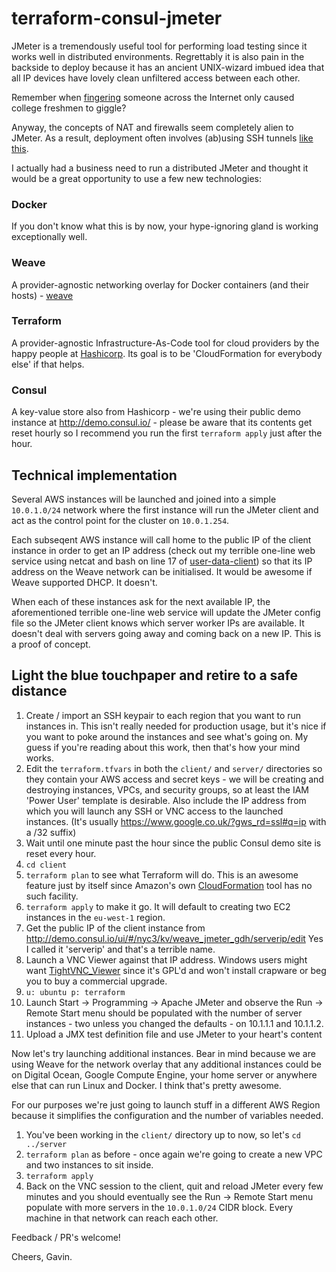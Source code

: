 terraform-consul-jmeter
=======================

JMeter is a tremendously useful tool for performing load testing since it works
well in distributed environments. Regrettably it is also pain in the backside
to deploy because it has an ancient UNIX-wizard imbued idea that all IP
devices have lovely clean unfiltered access between each other.

Remember when [fingering] someone across the Internet only caused college
freshmen to giggle?

Anyway, the concepts of NAT and firewalls seem completely alien to JMeter. As a result,
deployment often involves (ab)using SSH tunnels [like this].

I actually had a business need to run a distributed JMeter and thought it
would be a great opportunity to use a few new technologies:

### Docker

If you don't know what this is by now, your hype-ignoring gland is working
exceptionally well.

### Weave

A provider-agnostic networking overlay for Docker containers (and their hosts) - [weave]

### Terraform

A provider-agnostic Infrastructure-As-Code tool for cloud providers by the happy people at [Hashicorp]. Its goal
is to be 'CloudFormation for everybody else' if that helps.

### Consul

A key-value store also from Hashicorp - we're using their public demo instance at http://demo.consul.io/ -
please be aware that its contents get reset hourly so I recommend you run the
first `terraform apply` just after the hour.

## Technical implementation

Several AWS instances will be launched and joined into a simple `10.0.1.0/24`
network where the first instance will run the JMeter client and act as the
control point for the cluster on `10.0.1.254`.

Each subseqent AWS instance will call home to the public IP of the client
instance in order to get an IP address (check out my terrible one-line web
service using netcat and bash on line 17 of [user-data-client]) so that its
IP address on the Weave network can be initialised. It would be awesome if
Weave supported DHCP. It doesn't.

When each of these instances ask for the next available IP, the aforementioned
terrible one-line web service will update the JMeter config file so the JMeter
client knows which server worker IPs are available. It doesn't deal with servers
going away and coming back on a new IP. This is a proof of concept.

## Light the blue touchpaper and retire to a safe distance

1. Create / import an SSH keypair to each region that you want to run instances in.
This isn't really needed for production usage, but it's nice if you want to poke around
the instances and see what's going on. My guess if you're reading about this work, then
that's how your mind works.
1. Edit the `terraform.tfvars` in both the `client/` and `server/` directories
so they contain your AWS access and secret keys - we will be creating and destroying
instances, VPCs, and security groups, so at least the IAM 'Power User' template
is desirable. Also include the IP address from which you will launch any SSH or VNC access
to the launched instances. (It's usually https://www.google.co.uk/?gws_rd=ssl#q=ip with a /32 suffix)
1. Wait until one minute past the hour since the public Consul demo site is reset every hour.
1. `cd client`
1. `terraform plan` to see what Terraform will do. This is an awesome feature
just by itself since Amazon's own [CloudFormation] tool has no such facility.
1. `terraform apply` to make it go. It will default to creating two EC2 instances
in the `eu-west-1` region.
1. Get the public IP of the client instance from http://demo.consul.io/ui/#/nyc3/kv/weave_jmeter_gdh/serverip/edit
Yes I called it 'serverip' and that's a terrible name.
1. Launch a VNC Viewer against that IP address. Windows users might want [TightVNC_Viewer] since it's GPL'd
and won't install crapware or beg you to buy a commercial upgrade.
1. `u: ubuntu p: terraform`
1. Launch Start -> Programming -> Apache JMeter and observe the Run -> Remote Start menu should be populated with
the number of server instances - two unless you changed the defaults - on 10.1.1.1 and 10.1.1.2.
1. Upload a JMX test definition file and use JMeter to your heart's content

Now let's try launching additional instances. Bear in mind because we are using
Weave for the network overlay that any additional instances could be on Digital
Ocean, Google Compute Engine, your home server or anywhere else that can run
Linux and Docker. I think that's pretty awesome.

For our purposes we're just going to launch stuff in a different AWS Region
because it simplifies the configuration and the number of variables needed.

1. You've been working in the `client/` directory up to now, so let's `cd ../server`
1. `terraform plan` as before - once again we're going to create a new VPC
and two instances to sit inside.
1. `terraform apply`
1. Back on the VNC session to the client, quit and reload JMeter every few minutes
and you should eventually see the Run -> Remote Start menu populate with more servers
in the `10.0.1.0/24` CIDR block. Every machine in that network can reach each other.

Feedback / PR's welcome!

Cheers,
Gavin.


[TightVNC_Viewer]:http://www.tightvnc.com/download/1.3.10/tightvnc-1.3.10_x86_viewer.zip
[CloudFormation]:http://aws.amazon.com/cloudformation/
[user-data-client]:https://github.com/gdhgdhgdh/terraform-consul-jmeter/blob/master/client/user_data_client.txt#L17
[fingering]:https://kb.iu.edu/d/aasp
[like this]:https://cloud.google.com/developers/articles/how-to-configure-ssh-port-forwarding-set-up-load-testing-on-compute-engine/
[Hashicorp]:https://www.terraform.io/
[weave]:https://github.com/zettio/weave#readme

